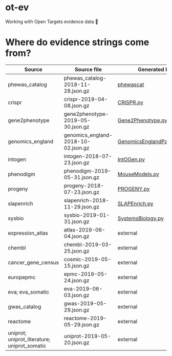 # ot-ev
Working with Open Targets evidence data 🧐

# Where do evidence strings come from?
| Source | Source file | Generated by | Count |
| --- | --- | --- | --- |
| phewas_catalog | phewas_catalog-2018-11-28.json.gz | [phewascat](https://github.com/opentargets/evidence_datasource_parsers/tree/master/modules/phewascat) | 56,014 |
| crispr | crispr-2019-04-08.json.gz | [CRISPR.py](https://github.com/opentargets/evidence_datasource_parsers/blob/master/modules/CRISPR.py) | 1,641 |
| gene2phenotype | gene2phenotype-2019-05-30.json.gz | [Gene2Phenotype.py](https://github.com/opentargets/evidence_datasource_parsers/blob/master/modules/Gene2Phenotype.py) | 1,589 |
| genomics_england | genomics_england-2018-10-02.json.gz | [GenomicsEnglandPanelApp.py](https://github.com/opentargets/evidence_datasource_parsers/blob/master/modules/GenomicsEnglandPanelApp.py) | 10,533 |
| intogen | intogen-2018-07-23.json.gz | [IntOGen.py](https://github.com/opentargets/evidence_datasource_parsers/blob/master/modules/IntOGen.py) | 2,371 |
| phenodigm | phenodigm-2019-05-31.json.gz | [MouseModels.py](https://github.com/opentargets/evidence_datasource_parsers/blob/master/modules/MouseModels.py) | 500,462 |
| progeny | progeny-2018-07-23.json.gz | [PROGENY.py](https://github.com/opentargets/evidence_datasource_parsers/blob/master/modules/PROGENY.py) | 308 |
| slapenrich | slapenrich-2018-11-29.json.gz | [SLAPEnrich.py](https://github.com/opentargets/evidence_datasource_parsers/blob/master/modules/SLAPEnrich.py) | 74,575 |
| sysbio | sysbio-2019-01-31.json.gz | [SystemsBiology.py](https://github.com/opentargets/evidence_datasource_parsers/blob/master/modules/SystemsBiology.py) | 408 |
| expression_atlas | atlas-2019-06-04.json.gz | external | 381,141 |
| chembl | chembl-2019-03-25.json.gz | external | 384,783 |
| cancer_gene_census | cosmic-2019-05-15.json.gz | external | 59,992 |
| europepmc | epmc-2019-05-24.json.gz | external | 5,438,280 |
| eva; eva_somatic | eva-2019-06-03.json.gz | external | 89,636; 7,057 |
| gwas_catalog | gwas-2019-05-29.json.gz | external | 157,008 |
| reactome | reactome-2019-05-29.json.gz | external | 10,083 |
| uniprot; uniprot_literature; uniprot_somatic | uniprot-2019-05-20.json.gz | external | 28,743; 4,567; 284 |

